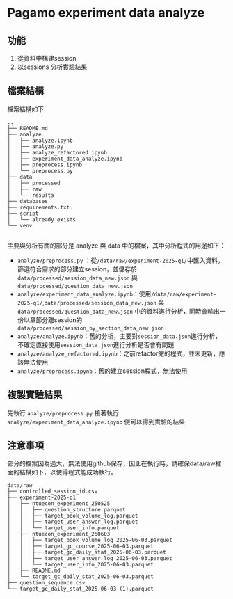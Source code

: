 # Pagamo experiment data analyze



## 功能

1. 從資料中構建session
2. 以sessions 分析實驗結果

## 檔案結構
檔案結構如下
```
..
├── README.md
├── analyze
│   ├── analyze.ipynb
│   ├── analyze.py
│   ├── analyze_refactored.ipynb
│   ├── experiment_data_analyze.ipynb
│   ├── preprocess.ipynb
│   └── preprocess.py
├── data
│   ├── processed
│   ├── raw
│   └── results
├── databases
├── requirements.txt
├── script
│   └── already exists
└── venv
    

```

主要與分析有關的部分是 analyze 與 data 中的檔案，其中分析程式的用途如下：

- `analyze/preprocess.py` ：從`/data/raw/experiment-2025-q1/`中匯入資料，篩選符合需求的部分建立session，並儲存於 `data/processed/session_data_new.json` 與 `data/processed/question_data_new.json`
- `analyze/experiment_data_analyze.ipynb`：使用`/data/raw/experiment-2025-q1/`,`data/processed/session_data_new.json` 與 `data/processed/question_data_new.json` 中的資料進行分析，同時會輸出一份以章節分離session的`data/processed/session_by_section_data_new.json`
- `analyze/analyze.ipynb`：舊的分析，主要對`session_data.json`進行分析，不確定直接使用`session_data.json`進行分析是否會有問題
- `analyze/analyze_refactored.ipynb`：之前refactor完的程式，並未更新，應該無法使用
- `analyze/preprocess.ipynb`：舊的建立session程式，無法使用

## 複製實驗結果
先執行 `analyze/preprocess.py` 接著執行 `analyze/experiment_data_analyze.ipynb` 便可以得到實驗的結果

## 注意事項
部分的檔案因為過大，無法使用github保存，因此在執行時，請確保data/raw裡面的結構如下，以使得程式能成功執行。
```
data/raw
├── controlled_session_id.csv
├── experiment-2025-q1
│   ├── ntuecon_experiment_250525
│   │   ├── question_structure.parquet
│   │   ├── target_book_volume_log.parquet
│   │   ├── target_user_answer_log.parquet
│   │   └── target_user_info.parquet
│   ├── ntuecon_experiment_250603
│   │   ├── target_book_volume_log_2025-06-03.parquet
│   │   ├── target_gc_course_2025-06-03.parquet
│   │   ├── target_gc_daily_stat_2025-06-03.parquet
│   │   ├── target_user_answer_log_2025-06-03.parquet
│   │   └── target_user_info_2025-06-03.parquet
│   ├── README.md
│   └── target_gc_daily_stat_2025-06-03.parquet
├── question_sequence.csv
└── target_gc_daily_stat_2025-06-03 (1).parquet
```


